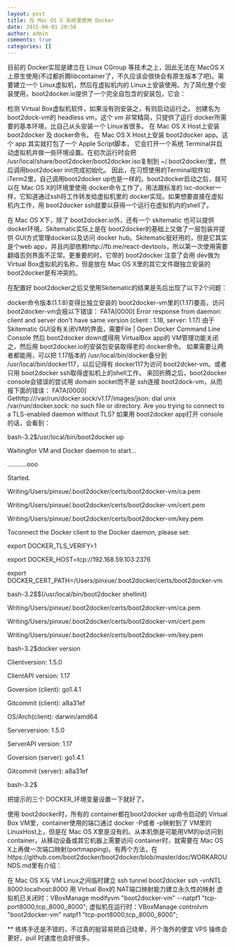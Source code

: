 ```yaml
---
layout: post
title: 在 Mac OS X 系统里使用 Docker
date: 2015-06-01 20:56
author: admin
comments: true
categories: []
---
```

目前的 Docker实现是建立在 Linux CGroup 等技术之上，因此无法在 MacOS X上原生使用(不过都折腾libcontainer了，不久应该会很快会有原生版本了吧)。需要建立一个 Linux虚拟机，然后在虚拟机内的 Linux上安装使用。为了简化整个安装使用，boot2docker.io提供了一个完全自包含的安装包，它会：

检测 Virtual Box虚拟机软件，如果没有则安装之，有则启动运行之。
创建名为  boot2dock-vm的 headless vm，这个 vm 非常精简，只提供了运行 docker所需要的基本环境，比自己从头安装一个 Linux省很多。
在 Mac OS X Host上安装 boot2docker 及 docker命令。
在 Mac OS X Host上安装 boot2docker app。这个 app 其实就打包了一个 Apple Script脚本，
它会打开一个系统 Terminal并启动虚拟机并做一些环境设置。在初次运行时会把 /usr/local/share/boot2docker/boot2docker.iso复制到 ~/.boot2docker/里，然后调用boot2docker init完成初始化。
因此，在习惯使用的Terminal软件如 iTerm2里，自己调用boot2docker up也是一样的。boot2docker启动之后，就可以在 Mac OS X的环境里使用 docker命令工作了，用法跟标准的 lxc-docker一样，它知道通过ssh将工作转发给虚拟机里的 docker实现。如果想要直接在虚拟机内工作，用 boot2docker ssh就要以获得一个运行在虚拟机内的shell了。

 

在 Mac OS X下，除了 boot2docker.io外，还有一个 skitematic 也可以提供 docker环境。Skitematic实际上是在 boot2docker的基础上又做了一层包装并提供 GUI方式管理docker以及访问 docker hub。Skitematic挺好用的，但是它其实是个web app，并且内部依赖http://fb.me/react-devtools，所以第一次使用需要翻墙否则界面不正常。更重要的时，它带的 boot2docker 注意了会用 dev做为 Virtual Box虚拟机的名称，但是放在 Mac OS X里的其它文件跟独立安装的 boot2docker是有冲突的。

 

在配置好 boot2docker之后又使用Skitematic的结果是先后出现了以下2个问题：

 

docker命令版本(1.1.8)变得比独立安装的 boot2docker-vm里的(1.17)要高，访问boot2docker-vm会报以下错误：
FATA[0000] Error response from daemon: client and server don't have same version (client : 1.18, server: 1.17)
由于 Skitematic GUI没有关闭VM的界面，需要File | Open Docker Command Line Console 然后 boot2docker down或得用 VirtualBox app的 VM管理功能关闭之，然后用 boot2docker.io的安装包安装取得老的 docker命令。
如果需要让两者都能用，可以把 1.17版本的 /usr/local/bin/docker备分到 /usr/local/bin/docker117，以后记得有 docker117为访问 boot2dcker-vm。或者只用 boot2docker ssh取得虚拟机上的shell工作。
来回折腾之后，boot2docker console会错误的尝试用 domain socket而不是 ssh连接 boot2dock-vm，从而报下面的错误：
FATA[0000] Gethttp:///var/run/docker.sock/v1.17/images/json: dial unix /var/run/docker.sock: no such file or directory. Are you trying to connect to a TLS-enabled daemon without TLS?
如果用 boot2docker app打开 console的话，会看到：
 
bash-3.2$/usr/local/bin/boot2docker up 

Waitingfor VM and Docker daemon to start...

...........ooo

Started.

Writing/Users/pinxue/.boot2docker/certs/boot2docker-vm/ca.pem

Writing/Users/pinxue/.boot2docker/certs/boot2docker-vm/cert.pem

Writing/Users/pinxue/.boot2docker/certs/boot2docker-vm/key.pem

 

Toconnect the Docker client to the Docker daemon, please set:

   export DOCKER_TLS_VERIFY=1

   export DOCKER_HOST=tcp://192.168.59.103:2376

   export DOCKER_CERT_PATH=/Users/pinxue/.boot2docker/certs/boot2docker-vm

 

bash-3.2$$(/usr/local/bin/boot2docker shellinit)

Writing/Users/pinxue/.boot2docker/certs/boot2docker-vm/ca.pem

Writing/Users/pinxue/.boot2docker/certs/boot2docker-vm/cert.pem

Writing/Users/pinxue/.boot2docker/certs/boot2docker-vm/key.pem

bash-3.2$docker version

Clientversion: 1.5.0

ClientAPI version: 1.17

Goversion (client): go1.4.1

Gitcommit (client): a8a31ef

OS/Arch(client): darwin/amd64

Serverversion: 1.5.0

ServerAPI version: 1.17

Goversion (server): go1.4.1

Gitcommit (server): a8a31ef

bash-3.2$ 

把提示的三个 DOCKER_环境变量设置一下就好了。
 

使用 boot2docker时，所有的 container都在boot2docker up命令启动的 Virtual Box VM里，container使用的端口通过 docker -P或者 -p映射到了 VM里的 LinuxHost上，但是在 Mac OS X里是没有的。从本机倒是可能用VM的ip访问到 container，从移动设备或其它机器上需要访问 container时，就需要在 Mac OS X上再做一次端口映射(portmapping)。有两个方法，在https://github.com/boot2docker/boot2docker/blob/master/doc/WORKAROUNDS.md里有介绍：

在 Mac OS X与 VM Linux之间临时建立 ssh tunnel
boot2docker ssh -vnNTL 8000:localhost:8000
用 Virtual Box的 NAT端口映射能力建立永久性的映射
虚拟机已关闭时：VBoxManage modifyvm "boot2docker-vm" --natpf1 "tcp-port8000,tcp,,8000,,8000";
虚拟机在运行时：VBoxManage controlvm "boot2docker-vm" natpf1 "tcp-port8000,tcp,,8000,,8000";
 

** 练练手还是不错的，不过真的挺容易把自己绕晕，开个海外的便宜 VPS 操练会更好，pull 时速度也会好很多。

